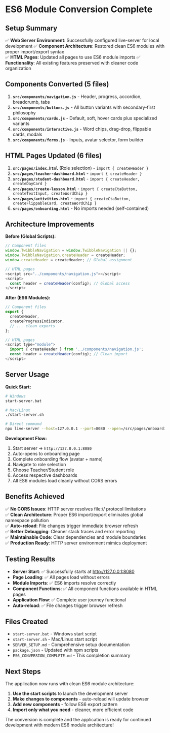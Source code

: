 # ES6 Module Conversion Complete

## Setup Summary

✅ **Web Server Environment**: Successfully configured live-server for local development
✅ **Component Architecture**: Restored clean ES6 modules with proper import/export syntax  
✅ **HTML Pages**: Updated all pages to use ES6 module imports
✅ **Functionality**: All existing features preserved with cleaner code organization

## Components Converted (5 files)

1. **`src/components/navigation.js`** - Header, progress, accordion, breadcrumb, tabs
2. **`src/components/buttons.js`** - All button variants with secondary-first philosophy  
3. **`src/components/cards.js`** - Default, soft, hover cards plus specialized variants
4. **`src/components/interactive.js`** - Word chips, drag-drop, flippable cards, modals
5. **`src/components/forms.js`** - Inputs, avatar selector, form builder

## HTML Pages Updated (6 files)

1. **`src/pages/index.html`** (Role selection) - `import { createHeader }`
2. **`src/pages/teacher-dashboard.html`** - `import { createHeader }`  
3. **`src/pages/student-dashboard.html`** - `import { createHeader, createDayCard }`
4. **`src/pages/create-lesson.html`** - `import { createCtaButton, createTextInput, createWordChip }`
5. **`src/pages/activities.html`** - `import { createCtaButton, createFlippableCard, createWordChip }`
6. **`src/pages/onboarding.html`** - No imports needed (self-contained)

## Architecture Improvements

**Before (Global Scripts):**
```javascript
// Component files
window.TwibbleNavigation = window.TwibbleNavigation || {};
window.TwibbleNavigation.createHeader = createHeader;
window.createHeader = createHeader; // Global assignment

// HTML pages
<script src="../components/navigation.js"></script>
<script>
  const header = createHeader(config); // Global access
</script>
```

**After (ES6 Modules):**
```javascript
// Component files
export {
  createHeader,
  createProgressIndicator,
  // ... clean exports
};

// HTML pages  
<script type="module">
  import { createHeader } from '../components/navigation.js';
  const header = createHeader(config); // Clean import
</script>
```

## Server Usage

**Quick Start:**
```bash
# Windows
start-server.bat

# Mac/Linux  
./start-server.sh

# Direct command
npx live-server --host=127.0.0.1 --port=8080 --open=/src/pages/onboarding.html
```

**Development Flow:**
1. Start server → `http://127.0.0.1:8080`
2. Auto-opens to onboarding page
3. Complete onboarding flow (avatar + name)
4. Navigate to role selection
5. Choose Teacher/Student role
6. Access respective dashboards
7. All ES6 modules load cleanly without CORS errors

## Benefits Achieved

✅ **No CORS Issues**: HTTP server resolves file:// protocol limitations  
✅ **Clean Architecture**: Proper ES6 import/export eliminates global namespace pollution  
✅ **Auto-reload**: File changes trigger immediate browser refresh  
✅ **Better Debugging**: Cleaner stack traces and error reporting  
✅ **Maintainable Code**: Clear dependencies and module boundaries  
✅ **Production Ready**: HTTP server environment mimics deployment

## Testing Results

- **Server Start**: ✅ Successfully starts at http://127.0.0.1:8080
- **Page Loading**: ✅ All pages load without errors
- **Module Imports**: ✅ ES6 imports resolve correctly  
- **Component Functions**: ✅ All component functions available in HTML pages
- **Application Flow**: ✅ Complete user journey functional
- **Auto-reload**: ✅ File changes trigger browser refresh

## Files Created

- `start-server.bat` - Windows start script
- `start-server.sh` - Mac/Linux start script  
- `SERVER_SETUP.md` - Comprehensive setup documentation
- `package.json` - Updated with npm scripts
- `ES6_CONVERSION_COMPLETE.md` - This completion summary

## Next Steps

The application now runs with clean ES6 module architecture:

1. **Use the start scripts** to launch the development server
2. **Make changes to components** - auto-reload will update browser
3. **Add new components** - follow ES6 export pattern
4. **Import only what you need** - cleaner, more efficient code

The conversion is complete and the application is ready for continued development with modern ES6 module architecture!